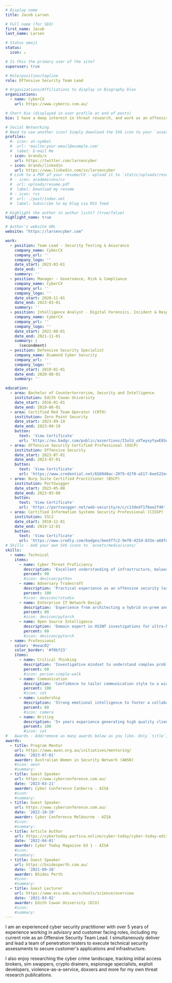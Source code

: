 ```yaml
---
# Display name
title: Jacob Larsen

# Full name (for SEO)
first_name: Jacob
last_name: Larsen

# Status emoji
status:
  icon: ☕

# Is this the primary user of the site?
superuser: true

# Role/position/tagline
role: Offensive Security Team Lead

# Organizations/Affiliations to display in Biography blox
organizations:
  - name: CyberCX
    url: https://www.cybercx.com.au/

# Short bio (displayed in user profile at end of posts)
bio: I have a deep interest in threat research, and work as an offensive security team lead. I have a diverse background in strategic cyber advisory roles. 

# Social Networking
# Need to use another icon? Simply download the SVG icon to your `assets/media/icons/` folder.
profiles:
  #- icon: at-symbol
  #  url: 'mailto:your-email@example.com'
  #  label: E-mail Me
  - icon: brands/x
    url: https://twitter.com/larsencyber
  - icon: brands/linkedin
    url: https://www.linkedin.com/in/larsencyber
  # Link to a PDF of your resume/CV - upload it to `static/uploads/resume.pdf`
  # - icon: academicons/cv
  #  url: uploads/resume.pdf
  #  label: Download my resume
  # - icon: rss
  #  url: ./post/index.xml
  #  label: Subscribe to my blog via RSS feed

# Highlight the author in author lists? (true/false)
highlight_name: true

# Author's website URL
website: "https://larsencyber.com"

work:
  - position: Team Lead - Security Testing & Assurance
    company_name: CyberCX
    company_url: ''
    company_logo: ''
    date_start: 2023-03-01
    date_end: ''
    summary: ''
  - position: Manager - Governance, Risk & Compliance
    company_name: CyberCX
    company_url: ''
    company_logo: ''
    date_start: 2020-11-01
    date_end: 2023-03-01
    summary: ''
  - position: Intelligence Analyst - Digital Forensics, Incident & Response
    company_name: CyberCX
    company_url: ''
    company_logo: ''
    date_start: 2021-08-01
    date_end: 2021-11-01
    summary: |
      (secondment)
  - position: Defensive Security Specialist
    company_name: Diamond Cyber Security
    company_url: ''
    company_logo: ''
    date_start: 2019-01-01
    date_end: 2020-08-01
    summary: ''

education:
  - area: Bachelor of Counterterrorism, Security and Intelligence
    institution: Edith Cowan University
    date_start: 2016-01-01
    date_end: 2019-06-01 
  - area: Certified Red Team Operator (CRTO)
    institution: Zero Point Security
    date_start: 2023-09-19
    date_end: 2023-09-19
    button:
      text: 'View Certificate'
      url: 'https://eu.badgr.com/public/assertions/I3ulU_uXTwyxyYywE8Soew'
  - area: Offensive Security Certified Professional (OSCP)
    institution: Offensive Security
    date_start: 2023-07-01
    date_end: 2023-07-01
    button:
      text: 'View Certificate'
      url: 'https://www.credential.net/658940ac-2079-42f0-a517-6ee522e45da5'
  - area: Burp Suite Certified Practitioner (BSCP)
    institution: PortSwigger
    date_start: 2023-05-08
    date_end: 2023-05-08
    button:
      text: 'View Certificate'
      url: 'https://portswigger.net/web-security/e/c/c13dedf1f6ae2f48'
  - area: Certified Information Systems Security Professional (CISSP)
    institution: ISC2
    date_start: 2019-12-01
    date_end: 2019-12-01
    button:
      text: 'View Certificate'
      url: 'https://www.credly.com/badges/bee5ffc2-9ef0-425d-833e-a68fd4a10d8d/public_url'
# Skills - Add your own SVG icons to `assets/media/icons/`
skills:
  - name: Technical
    items:
      - name: Cyber Threat Proficiency
        description: 'Excellent understanding of infrastructure, malware, execution chains and evasion techniques used by threat actors.'
        percent: 90
        #icon: devicon/python
      - name: Adversary Tradecraft
        description: 'Practical experience as an offensive security lead, exploiting vulnerabilities, performing privilege escalation and lateral movement.'
        percent: 100
        #icon: devicon/rstudio
      - name: Enterprise IT Network Design
        description: 'Experience from architecting a hybrid on-prem and cloud based Defence secure research enclave.'
        percent: 80
        #icon: devicon/pytorch
      - name: Open Source Intelligence
        description: 'Domain expert in OSINT investigations for ultra-high net worth family offices.'
        percent: 80
        #icon: devicon/pytorch
  - name: Professional
    color: '#eeac02'
    color_border: '#f0bf23'
    items:
      - name: Critical Thinking
        description: 'Investigative mindset to understand complex problems, develop intuition and identify out-of-the-box solutions.'
        percent: 60
        #icon: person-simple-walk
      - name: Communication
        description: 'Confidence to tailor communication style to a wide range of stakeholders, from engineers to chief information security officers.'
        percent: 100
        #icon: cat
      - name: Leadership
        description: 'Strong emotional intelligence to foster a collaboratige culture, embracing diversity.'
        percent: 80
        #icon: camera
      - name: Writing
        description: '5+ years experience generating high quality client deliverable for executive and technical audiences.'
        percent: 100
        #icon: cat
#   Awards - Add/remove as many awards below as you like. Only `title`, `awarder`, and `date` are required. Begin multi-line `summary` with YAML's `|` or `|2-` multi-line prefix and indent 2 spaces below.
awards:
  - title: Program Mentor
    url: https://www.awsn.org.au/initiatives/mentoring/
    date: '2023-07-01'
    awarder: Australian Women in Security Network (AWSN)
    #icon: awsn
    #summary:
  - title: Guest Speaker
    url: https://www.cyberconference.com.au/ 
    date: '2023-03-21'
    awarder: Cyber Conference Canberra - AISA
    #icon: 
    #summary:  
  - title: Guest Speaker
    url: https://www.cyberconference.com.au/ 
    date: '2022-10-19'
    awarder: Cyber Conference Melbourne - AISA
    #icon: 
    #summary:  
  - title: Article Author
    url: https://cybertoday.partica.online/cyber-today/cyber-today-edition-1-2022/flipbook/34
    date: '2022-04-01'
    awarder: Cyber Today Magazine Ed 1 - AISA
    #icon: 
    #summary: 
  - title: Guest Speaker
    url: https://bsidesperth.com.au/
    date: '2021-09-10'
    awarder: BSides Perth
    #icon: 
    #summary: 
  - title: Guest Lecturer
    url: https://www.ecu.edu.au/schools/science/overview
    date: '2021-03-02'
    awarder: Edith Cowan University (ECU)
    #icon: 
    #summary: 
---
```

I am an experienced cyber security practitioner with over 5 years of experience working in advisory and customer facing roles, including my current role as an Offensive Security Team Lead. I simultaneously deliver and lead a team of penetration testers to execute technical security assessments to secure customer's applications and infrastructure. 

I also enjoy researching the cyber crime landscape, tracking initial access brokers, sim swappers, crypto drainers, espionage specialists, exploit developers, violence-as-a-service, doxxers and more for my own threat research publications.